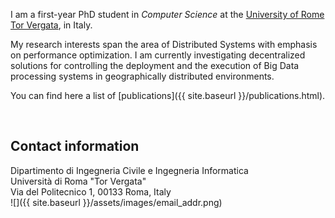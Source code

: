 I am a first-year PhD student in *Computer Science* at the 
[University of Rome Tor Vergata](http://web.uniroma2.it), in Italy.

My research interests span the area of Distributed Systems with emphasis on performance optimization.
I am currently investigating decentralized solutions for controlling the
deployment and the execution of Big Data processing systems
in geographically distributed environments.

You can find here a list of [publications]({{ site.baseurl
		}}/publications.html).

&nbsp;


<a name ="contact"></a>
## Contact information
Dipartimento di Ingegneria Civile e Ingegneria Informatica<br/>
Università di Roma "Tor Vergata"<br/>
Via del Politecnico 1, 00133 Roma, Italy<br/>
![]({{ site.baseurl }}/assets/images/email_addr.png)


